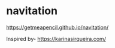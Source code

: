 # navitation

https://getmeapencil.github.io/navitation/

Inspired by-
https://karinasirqueira.com/
